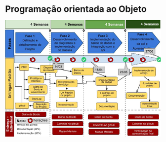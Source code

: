 # Programação orientada ao Objeto
![cronograma de entregas](https://github.com/MarceloMendes94/Autopecas/blob/master/poo2/entregasPoo2.jpg)